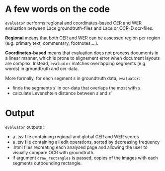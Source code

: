 # A few words on the code

`evaluator` performs regional and coordinates-based CER and WER evaluation between Lace groundtruth-files and Lace or OCR-D ocr-files.

**Regional** means that both CER and WER can be assessed region per region (e.g. primary text, commentary, footnotes....).

**Coordinates-based** means that evaluation does not process documents in a linear manner, which is prone to alignement error when document layouts are complex. Instead, `evaluator` matches overlapping segments (e.g. words) in groundtruth and ocr-data.

More formally, for each segment $s$ in groundtruth data, `evaluator`:
- finds the segments $s'$ in ocr-data that overlaps the most with $s$. 
- calculate Levenshtein distance between $s$ and $s'$

# Output

`evaluator` outputs : 

- a .tsv file containing regional and global CER and WER scores
- a .tsv file containing all edit operations, sorted by decreasing frequency
- .html files recreating each analysed page and allowing the user to visually compare OCR with groundtruth. 
- if argument `draw_rectangles` is passed, copies of the images with each segments outbounding rectangle.




